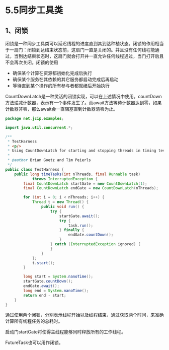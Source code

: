 # 5.5同步工具类

## 1、闭锁

闭锁是一种同步工具类可以延迟线程的进度直到其到达种植状态。闭锁的作用相当于一扇门：闭锁到达结束状态前，这扇门一直是关闭的。并且没有任何线程能通过，当到达结束状态时，这扇门就会打开并一直允许任何线程通过，当门打开后且不会再次关闭。闭锁的使用

* 确保某个计算在资源都初始化完成后执行
* 确保某个服务在其依赖的其它服务都启动完成后再启动
* 等待直到某个操作的所有参与者都就绪后开始执行

CountDownLatch是一种灵活的闭锁实现，可以在上述情况中使用。countDown方法递减计数器，表示有一个事件发生了。而await方法等待计数器达到零，如果计数器非零，那么await会一直阻塞直到计数器清零为止。



```java
package net.jcip.examples;

import java.util.concurrent.*;

/**
 * TestHarness
 * <p/>
 * Using CountDownLatch for starting and stopping threads in timing tests
 *
 * @author Brian Goetz and Tim Peierls
 */
public class TestHarness {
    public long timeTasks(int nThreads, final Runnable task)
            throws InterruptedException {
        final CountDownLatch startGate = new CountDownLatch(1);
        final CountDownLatch endGate = new CountDownLatch(nThreads);

        for (int i = 0; i < nThreads; i++) {
            Thread t = new Thread() {
                public void run() {
                    try {
                        startGate.await();
                        try {
                            task.run();
                        } finally {
                            endGate.countDown();
                        }
                    } catch (InterruptedException ignored) {
                    }
                }
            };
            t.start();
        }

        long start = System.nanoTime();
        startGate.countDown();
        endGate.await();
        long end = System.nanoTime();
        return end - start;
    }
}
```

通过使用两个闭锁，分别表示线程开始以及线程结束，通过获取两个时间，来准确计算所有线程任务的总耗时。

启动门startGate将使得主线程能够同时释放所有的工作线程。



FutureTask也可以用作闭锁。

